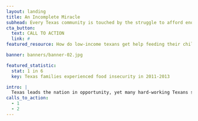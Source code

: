 ```yaml
---
layout: landing
title: An Incomplete Miracle
subhead: Every Texas community is touched by the struggle to afford enough food.
cta_button:
  text: CALL TO ACTION
  link: #
featured_resource: How do low-income texans get help feeding their children?

banner: banners/banner-02.jpg

featured_statistic:
  stat: 1 in 6
  key: Texas families experienced food insecurity in 2011-2013

intro: |
  Texas leads the nation in opportunity, yet many hard-working Texans still struggle to put food on the table. Caught between rising prices and tight budgets, one in six Texas families faces difficult choices between affording food or other needs. The Texas miracle is incomplete while our fellow Texans struggle to eat. Learn more below.
calls_to_action:
  - 1
  - 2
---
```

